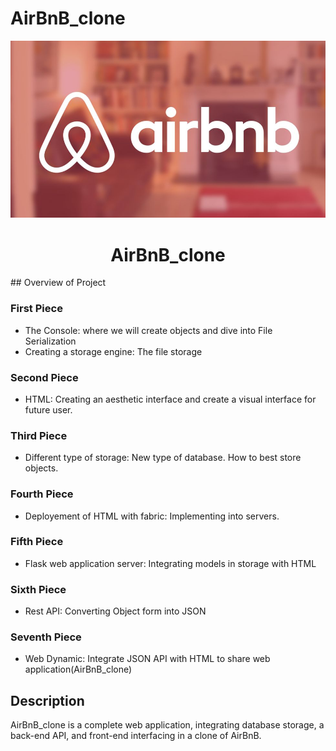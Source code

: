 # AirBnB_clone
<p align="center">
 <img src="https://github.com/berhanez/AirBnB_clone/blob/main/Misc/Airbnb.png">
</p>
<h1 align="center">AirBnB_clone</h1>
## Overview of Project

### First Piece
* The Console: where we will create objects and dive into File Serialization
* Creating a storage engine: The file storage

### Second Piece
* HTML: Creating an aesthetic interface and create a visual interface for future user.

### Third Piece
* Different type of storage: New type of database. How to best store objects.

### Fourth Piece
* Deployement of HTML with fabric: Implementing into servers.

### Fifth Piece
* Flask web application server: Integrating models in storage with HTML

### Sixth Piece
* Rest API: Converting Object form into JSON

### Seventh Piece
* Web Dynamic: Integrate JSON API with HTML to share web application(AirBnB_clone)

## Description

AirBnB_clone is a complete web application, integrating database storage, 
a back-end API, and front-end interfacing in a clone of AirBnB.

